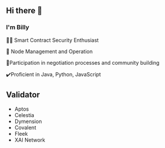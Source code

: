 
## Hi there 👋

### I'm Billy

🧑‍💻 Smart Contract Security Enthusiast

🔑 Node Management and Operation

🤝Participation in negotiation processes and community building

✔️Proficient in Java, Python, JavaScript

## Validator 
- Aptos
- Celestia
- Dymension
- Covalent
- Fleek
- XAI Network


